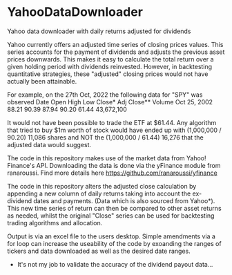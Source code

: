 # YahooDataDownloader

Yahoo data downloader with daily returns adjusted for dividends

Yahoo currently offers an adjusted time series of closing prices values. This series accounts for the payment of dividends and adjusts the previous asset prices downwards. This makes it easy to calculate the total return over a given holding period with dividends reinvested.
However, in backtesting quantitative strategies, these "adjusted" closing prices would not have actually been attainable.

For example, on the 27th Oct, 2022 the following data for "SPY" was observed
  Date	        Open	High	Low	  Close*	Adj Close**	Volume
  Oct 25, 2002	88.21	90.39	87.94	90.20	  61.44	      43,672,100

It would not have been possible to trade the ETF at $61.44. Any algorithm that tried to buy $1m worth of stock would have ended up with (1,000,000 / 90.20) 11,086 shares and NOT the (1,000,000 / 61.44) 16,276 that the adjusted data would suggest.

The code in this repository makes use of the market data from Yahoo! Finance's API. Downloading the data is done via the yFinance module from ranaroussi. Find more details here https://github.com/ranaroussi/yfinance

The code in this repository alters the adjusted close calculation by appending a new column of daily returns taking into account the ex-dividend dates and payments. (Data which is also sourced from Yahoo*). This new time series of return can then be compared to other asset returns as needed, whilst the original "Close" series can be used for backtesting trading algorithms and allocation.

Output is via an excel file to the users desktop. Simple amendments via a for loop can increase the useability of the code by exoanding the ranges of tickers and data downloaded as well as the desired date ranges.



* It's not my job to validate the accuracy of the dividend payout data...  
